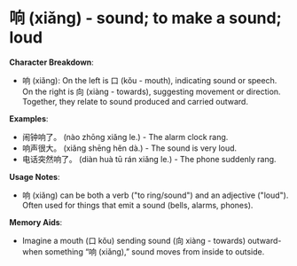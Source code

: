 # **响 (xiǎng) - sound; to make a sound; loud**

**Character Breakdown**:  
- 响 (xiǎng): On the left is 口 (kǒu - mouth), indicating sound or speech. On the right is 向 (xiàng - towards), suggesting movement or direction. Together, they relate to sound produced and carried outward.

**Examples**:  
- 闹钟响了。 (nào zhōng xiǎng le.) - The alarm clock rang.  
- 响声很大。 (xiǎng shēng hěn dà.) - The sound is very loud.  
- 电话突然响了。 (diàn huà tū rán xiǎng le.) - The phone suddenly rang.

**Usage Notes**:  
- 响 (xiǎng) can be both a verb ("to ring/sound") and an adjective ("loud"). Often used for things that emit a sound (bells, alarms, phones).

**Memory Aids**:  
- Imagine a mouth (口 kǒu) sending sound (向 xiàng - towards) outward-when something “响 (xiǎng),” sound moves from inside to outside.